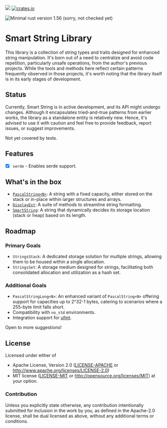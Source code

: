 ![](https://img.shields.io/crates/l/smart-string.svg)
[![crates.io](https://img.shields.io/crates/v/smart-string.svg)](https://crates.io/crates/smart-string)

[//]: # ([![Build Status]&#40;https://travis-ci.org/irbis-labs/smart-string.svg&#41;]&#40;https://travis-ci.org/irbis-labs/smart-string&#41;)

[//]: # ([![Coverage Status]&#40;https://coveralls.io/repos/github/irbis-labs/smart-string/badge.svg?branch=main&#41;]&#40;https://coveralls.io/github/irbis-labs/smart-string?branch=main&#41;)
![Minimal rust version 1.56](https://img.shields.io/badge/rustc-1.56+-green.svg) (sorry, not checked yet)

# Smart String Library

This library is a collection of string types and traits designed for enhanced string manipulation. It's born out of a
need to centralize and avoid code repetition, particularly unsafe operations, from the author's previous projects. While
the tools and methods here reflect certain patterns frequently observed in those projects, it's worth noting that the
library itself is in its early stages of development.

## Status

Currently, Smart String is in active development, and its API might undergo changes. Although it encapsulates
tried-and-true patterns from earlier works, the library as a standalone entity is relatively new. Hence, it's advised to
use it with caution and feel free to provide feedback, report issues, or suggest improvements.

Not yet covered by tests.

## Features

- [x] `serde` - Enables serde support.

## What's in the box

- [`PascalString<N>`](https://github.com/irbis-labs/smart-string/tree/main/src/pascal_string): A string with a fixed
  capacity, either stored on the stack or in-place within larger structures and arrays.
- [`DisplayExt`](https://github.com/irbis-labs/smart-string/tree/main/src/display_ext): A suite of methods to
  streamline string formatting.
- [`SmartString`](https://github.com/irbis-labs/smart-string/tree/main/src/smart_string): A string that dynamically
  decides its storage location (stack or heap) based on its length.

## Roadmap

### Primary Goals

- `StringsStack`: A dedicated storage solution for multiple strings, allowing them to be housed within a single
  allocation.
- `StringsSet`: A storage medium designed for strings, facilitating both consolidated allocation and utilization
  as a hash set.

### Additional Goals

- `PascalStringLong<N>`: An enhanced variant of `PascalString<N>` offering support for capacities up to 2^32-1
  bytes, catering to scenarios where a 255-byte limit falls short.
- Compatibility with `no_std` environments.
- Integration support for [ufmt](https://crates.io/crates/ufmt).

Open to more suggestions!

## License

Licensed under either of

* Apache License, Version 2.0 ([LICENSE-APACHE](LICENSE-APACHE) or http://www.apache.org/licenses/LICENSE-2.0)
* MIT license ([LICENSE-MIT](LICENSE-MIT) or http://opensource.org/licenses/MIT)
  at your option.

### Contribution

Unless you explicitly state otherwise, any contribution intentionally submitted
for inclusion in the work by you, as defined in the Apache-2.0 license,
shall be dual licensed as above, without any additional terms or conditions.
